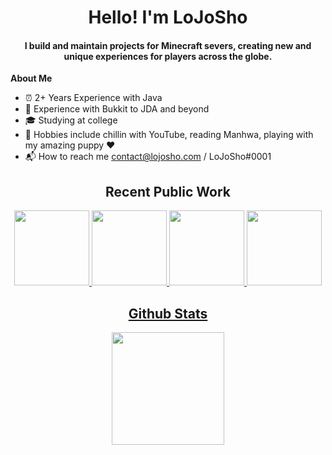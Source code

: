 <h1 align="center"> Hello! I'm LoJoSho </h1>
<h4 align="center"> I build and maintain projects for Minecraft severs, creating new and unique experiences for players across the globe. </h4>


**About Me**

- ⏰ 2+ Years Experience with Java
- 🎁 Experience with Bukkit to JDA and beyond
- 🎓 Studying at college
- 🎨 Hobbies include chillin with YouTube, reading Manhwa, playing with my amazing puppy ❤️ 
- 📬 How to reach me contact@lojosho.com / LoJoSho#0001
 
<h2 align="center">Recent Public Work</h2>
<p align="center">
  <a href="https://github.com/LoJoSho/RPGSprint">
<img height="120em" src=https://github-readme-stats.vercel.app/api/pin/?username=LoJoSho&show_icons=true&bg_color=30,e96443,904e95&title_color=fff&text_color=fff&repo=RPGSprint />
 <a href="https://github.com/LoJoSho/BlockHealth">
<img height="120em" src=https://github-readme-stats.vercel.app/api/pin/?username=LoJoSho&show_icons=true&bg_color=30,e96443,904e95&title_color=fff&text_color=fff&repo=BlockHealth />
<a href="https://github.com/LoJoSho/EcoMythic">
<img height="120em" src=https://github-readme-stats.vercel.app/api/pin/?username=LoJoSho&show_icons=true&bg_color=30,e96443,904e95&title_color=fff&text_color=fff&repo=EcoMythic />
<a href="https://github.com/LoJoSho/SimplisticPing">
 <img height="120em" src=https://github-readme-stats.vercel.app/api/pin/?username=LoJoSho&show_icons=true&bg_color=30,e96443,904e95&title_color=fff&text_color=fff&repo=SimplisticPing />
</p>


<h2 align="center">Github Stats</h2>
<p align="center">
<img height="180em" src=https://github-readme-stats.vercel.app/api?username=LoJoSho&count_private=true&show_icons=true&bg_color=30,e96443,904e95&title_color=fff&text_color=fff />
</p>
